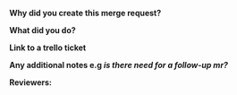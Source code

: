 **Why did you create this merge request?**

**What did you do?**

**Link to a trello ticket**

**Any additional notes e.g *is there need for a follow-up mr?***

**Reviewers:** 
